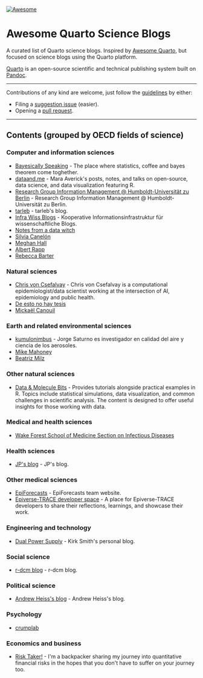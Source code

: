 [![Awesome](https://awesome.re/badge.svg)](https://awesome.re)

# Awesome Quarto Science Blogs

A curated list of Quarto science blogs. Inspired by [Awesome Quarto](https://github.com/mcanouil/awesome-quarto), but focused on science blogs using the Quarto platform.

[Quarto](https://quarto.org) is an open-source scientific and technical publishing system built on [Pandoc]([Pandoc](https://pandoc.org/)).

---

Contributions of any kind are welcome, just follow the [guidelines](.github/CONTRIBUTING.md) by either:

- Filing a [suggestion issue](https://github.com/front-matter/awesome-science-blogs/issues/new?assignees=mfenner&labels=&template=suggestion.yml) (easier).
- Opening a [pull request](https://github.com/front-matter/awesome-science-blogs/pulls).

---

## Contents (grouped by OECD fields of science)

### Computer and information sciences

- [Bayesically Speaking](https://bayesically-speaking.com/) - The place where statistics, coffee and bayes theorem come toghether.
- [dataand.me](https://dataand.me/) - Mara Averick's posts, notes, and talks on open-source, data science, and data visualization featuring R.
- [Research Group Information Management @ Humboldt-Universität zu Berlin](https://infomgnt.org/) - Research Group Information Management @ Humboldt-Universität zu Berlin.
- [tarleb](https://tarleb.com/index.html) - tarleb's blog.
- [Infra Wiss Blogs](https://infrawissblogs.org/) - Kooperative Informationsinfrastruktur für wissenschaftliche Blogs.
- [Notes from a data witch](https://blog.djnavarro.net/)
- [Silvia Canelón](https://silviacanelon.com/)
- [Meghan Hall](https://meghan.rbind.io/)
- [Albert Rapp](https://albert-rapp.de/blog)
- [Rebecca Barter](https://rebeccabarter.com/)

### Natural sciences

- [Chris von Csefalvay](https://chrisvoncsefalvay.com/posts/index.html) - Chris von Csefalvay is a computational epidemiologist/data scientist working at the intersection of AI, epidemiology and public health.
- [De esto no hay tesis](https://www.nohaytesispodcast.com/)
- [Mickaël Canouil](https://mickael.canouil.fr/)

### Earth and related environmental sciences

- [kumulonimbus](https://kumulonimb.us/) - Jorge Saturno es investigador en calidad del aire y ciencia de los aerosoles.
- [Mike Mahoney](https://www.mm218.dev/)
- [Beatriz Milz](https://beamilz.com/)

### Other natural sciences

- [Data & Molecule Bits](https://giorgioluciano.github.io/listing.html) - Provides tutorials  alongside practical examples in R. Topics include statistical simulations, data visualization, and common challenges in scientific analysis. The content is designed to offer useful insights for those working with data.

### Medical and health sciences

- [Wake Forest School of Medicine Section on Infectious Diseases](https://wakeforestid.com/research.html)

### Health sciences

- [JP's blog](https://www.jpmonteagudo.com/) - JP's blog.

### Other medical sciences

- [EpiForecasts](https://epiforecasts.io/blog.html) - EpiForecasts team website.
- [Epiverse-TRACE developer space](https://epiverse-trace.github.io/) - A place for Epiverse-TRACE developers to share their reflections, learnings, and showcase their work.
  
### Engineering and technology

- [Dual Power Supply](https://dualpower.supply/) - Kirk Smith's personal blog.

### Social science

- [r-dcm blog](https://r-dcm.org/) - r-dcm blog.

### Political science

- [Andrew Heiss's blog](https://www.andrewheiss.com/) - Andrew Heiss's blog.

### Psychology

- [crumplab](https://www.crumplab.com/Blog.html)
  
### Economics and business

- [Risk Taker!](https://hcostax.com/blog/) - I'm a backpacker sharing my journey into quantitative financial risks in the hopes that you don't have to suffer on your journey too.
  